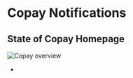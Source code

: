 # Copay Notifications

## State of Copay Homepage

![Copay overview](https://github.com/department-of-veterans-affairs/va.gov-team/assets/106624475/b1992184-458f-49ba-86a8-9b0f7550cf3a)

* 
